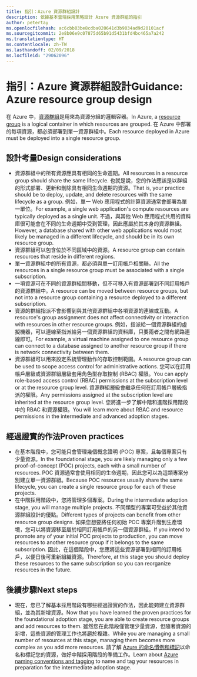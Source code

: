 ```yaml
---
title: 指引：Azure 資源群組設計
description: 依據基本雲端採用策略設計 Azure 資源群組的指引
author: petertay
ms.openlocfilehash: ac6cbb03be8cdba020641d3b9034ad9d20101acf
ms.sourcegitcommit: 2e8b06e9c07875d65b91d5431bfd4bc465a7a242
ms.translationtype: HT
ms.contentlocale: zh-TW
ms.lasthandoff: 02/09/2018
ms.locfileid: "29062096"
---
```

# <a name="guidance-azure-resource-group-design"></a><span data-ttu-id="95858-103">指引：Azure 資源群組設計</span><span class="sxs-lookup"><span data-stu-id="95858-103">Guidance: Azure resource group design</span></span>

<span data-ttu-id="95858-104">在 Azure 中，[資源群組](https://docs.microsoft.com/azure/azure-resource-manager/resource-group-overview#resource-groups)是用來為資源分組的邏輯容器。</span><span class="sxs-lookup"><span data-stu-id="95858-104">In Azure, a [resource group](https://docs.microsoft.com/azure/azure-resource-manager/resource-group-overview#resource-groups) is a logical container in which resources are grouped.</span></span> <span data-ttu-id="95858-105">在 Azure 中部署的每項資源，都必須部署到單一資源群組中。</span><span class="sxs-lookup"><span data-stu-id="95858-105">Each resource deployed in Azure must be deployed into a single resource group.</span></span>

## <a name="design-considerations"></a><span data-ttu-id="95858-106">設計考量</span><span class="sxs-lookup"><span data-stu-id="95858-106">Design considerations</span></span>

- <span data-ttu-id="95858-107">資源群組中的所有資源應具有相同的生命週期。</span><span class="sxs-lookup"><span data-stu-id="95858-107">All resources in a resource group should share the same lifecycle.</span></span> <span data-ttu-id="95858-108">也就是說，您的作法應該是以群組的形式部署、更新和刪除具有相同生命週期的資源。</span><span class="sxs-lookup"><span data-stu-id="95858-108">That is, your practice should be to deploy, update, and delete resources with the same lifecycle as a group.</span></span> <span data-ttu-id="95858-109">例如，單一 Web 應用程式的計算資源通常會部署為單一單位。</span><span class="sxs-lookup"><span data-stu-id="95858-109">For example, a single web application's compute resources are typically deployed as a single unit.</span></span> <span data-ttu-id="95858-110">不過，與其他 Web 應用程式共用的資料庫很可能會在不同的生命週期中受到管理，因此應屬於其本身的資源群組。</span><span class="sxs-lookup"><span data-stu-id="95858-110">However, a database shared with other web applications would most likely be managed in a different lifecycle, and should be in its own resource group.</span></span>
- <span data-ttu-id="95858-111">資源群組可以包含位於不同區域中的資源。</span><span class="sxs-lookup"><span data-stu-id="95858-111">A resource group can contain resources that reside in different regions.</span></span>
- <span data-ttu-id="95858-112">單一資源群組中的所有資源，都必須與單一訂用帳戶相關聯。</span><span class="sxs-lookup"><span data-stu-id="95858-112">All the resources in a single resource group must be associated with a single subscription.</span></span> 
- <span data-ttu-id="95858-113">一項資源可在不同的資源群組間移動，但不可移入有資源部署到不同訂用帳戶的資源群組中。</span><span class="sxs-lookup"><span data-stu-id="95858-113">A resource can be moved between resource groups, but not into a resource group containing a resource deployed to a different subscription.</span></span>
- <span data-ttu-id="95858-114">資源的群組指派不會影響到與其他資源群組中各項資源的連線或互動。</span><span class="sxs-lookup"><span data-stu-id="95858-114">A resource's group assignment does not affect connectivity or interaction with resources in other resource groups.</span></span> <span data-ttu-id="95858-115">例如，指派給一個資源群組的虛擬機器，可以連線至指派給另一個資源群組的資料庫，只要兩者之間有網路連線即可。</span><span class="sxs-lookup"><span data-stu-id="95858-115">For example, a virtual machine assigned to one resource group can connect to a database assigned to another resource group if there is network connectivity between them.</span></span>
- <span data-ttu-id="95858-116">資源群組可以用來設定系統管理動作的存取控制範圍。</span><span class="sxs-lookup"><span data-stu-id="95858-116">A resource group can be used to scope access control for administrative actions.</span></span> <span data-ttu-id="95858-117">您可以在訂用帳戶層級或資源群組層級套用角色型存取控制 (RBAC) 權限。</span><span class="sxs-lookup"><span data-stu-id="95858-117">You can apply role-based access control (RBAC) permissions at the subscription level or at the resource group level.</span></span> <span data-ttu-id="95858-118">資源群組層級會繼承任何在訂用帳戶層級指派的權限。</span><span class="sxs-lookup"><span data-stu-id="95858-118">Any permissions assigned at the subscription level are inherited at the resource group level.</span></span> <span data-ttu-id="95858-119">您將進一步了解中階和進階採用階段中的 RBAC 和資源權限。</span><span class="sxs-lookup"><span data-stu-id="95858-119">You will learn more about RBAC and resource permissions in the intermediate and advanced adoption stages.</span></span>

## <a name="proven-practices"></a><span data-ttu-id="95858-120">經過證實的作法</span><span class="sxs-lookup"><span data-stu-id="95858-120">Proven practices</span></span>

- <span data-ttu-id="95858-121">在基本階段中，您可能只會管理幾個概念證明 (POC) 專案，且每個專案只有少量資源。</span><span class="sxs-lookup"><span data-stu-id="95858-121">In the foundational stage, you are likely managing only a few proof-of-concept (POC) projects, each with a small number of resources.</span></span> <span data-ttu-id="95858-122">POC 資源通常會使用相同的生命週期，因此您可以為這類專案分別建立單一資源群組。</span><span class="sxs-lookup"><span data-stu-id="95858-122">Because POC resources usually share the same lifecycle, you can create a single resource group for each of these projects.</span></span>
- <span data-ttu-id="95858-123">在中階採用階段中，您將管理多個專案。</span><span class="sxs-lookup"><span data-stu-id="95858-123">During the intermediate adoption stage, you will manage multiple projects.</span></span> <span data-ttu-id="95858-124">不同類型的專案可受益於其他資源群組設計的優點。</span><span class="sxs-lookup"><span data-stu-id="95858-124">Different types of projects can benefit from other resource group designs.</span></span> <span data-ttu-id="95858-125">如果您想要將任何初始 POC 專案升階到生產環境，您可以將資源移至屬於相同訂用帳戶的另一個資源群組。</span><span class="sxs-lookup"><span data-stu-id="95858-125">If you intend to promote any of your initial POC projects to production, you can move resources to another resource group if it belongs to the same subscription.</span></span> <span data-ttu-id="95858-126">因此，在這個階段中，您應將這些資源部署到相同的訂用帳戶，以便日後可重新組織資源。</span><span class="sxs-lookup"><span data-stu-id="95858-126">Therefore, at this stage you should deploy these resources to the same subscription so you can reorganize resources in the future.</span></span>

## <a name="next-steps"></a><span data-ttu-id="95858-127">後續步驟</span><span class="sxs-lookup"><span data-stu-id="95858-127">Next steps</span></span>

* <span data-ttu-id="95858-128">現在，您已了解基本採用階段有哪些經過證實的作法，因此能夠建立資源群組，並為其新增資源。</span><span class="sxs-lookup"><span data-stu-id="95858-128">Now that you have learned the proven practices for the foundational adoption stage, you are able to create resource groups and add resources to them.</span></span> <span data-ttu-id="95858-129">雖然您在此階段僅管理少量資源，但隨著資源的新增，這些資源的管理工作也將趨於複雜。</span><span class="sxs-lookup"><span data-stu-id="95858-129">While you are managing a small number of resources at this stage, managing them becomes more complex as you add more resources.</span></span> <span data-ttu-id="95858-130">請了解 [Azure 的命名慣例和標記](/azure/architecture/best-practices/naming-conventions?toc=/azure/architecture/cloud-adoption-guide/toc.json)以命名和標記您的資源，做好中階採用階段的準備工作。</span><span class="sxs-lookup"><span data-stu-id="95858-130">Learn about [Azure naming conventions and tagging](/azure/architecture/best-practices/naming-conventions?toc=/azure/architecture/cloud-adoption-guide/toc.json) to name and tag your resources in preparation for the intermediate adoption stage.</span></span>
